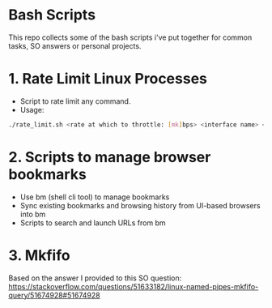 # Bash Scripts
This repo collects some of the bash scripts i've put together for common tasks, SO answers or personal projects.
# 1. Rate Limit Linux Processes

- Script to rate limit any command. 
- Usage:

```bash
./rate_limit.sh <rate at which to throttle: [mk]bps> <interface name> <command>
```


# 2. Scripts to manage browser bookmarks

- Use bm (shell cli tool) to manage bookmarks
- Sync existing bookmarks and browsing history from UI-based browsers into bm
- Scripts to search and launch URLs from bm


# 3. Mkfifo

Based on the answer I provided to this SO question: https://stackoverflow.com/questions/51633182/linux-named-pipes-mkfifo-query/51674928#51674928


